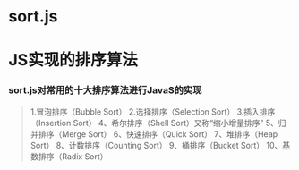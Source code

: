 # sort.js
# JS实现的排序算法

### sort.js对常用的十大排序算法进行JavaS的实现

>1.冒泡排序（Bubble Sort）
2.选择排序（Selection Sort）
3.插入排序（Insertion Sort）
4、希尔排序（Shell Sort）又称“缩小增量排序”
5、归并排序（Merge Sort）
6、快速排序（Quick Sort）
7、堆排序（Heap Sort）
8、计数排序（Counting Sort）
9、桶排序（Bucket Sort）
10、基数排序（Radix Sort）
